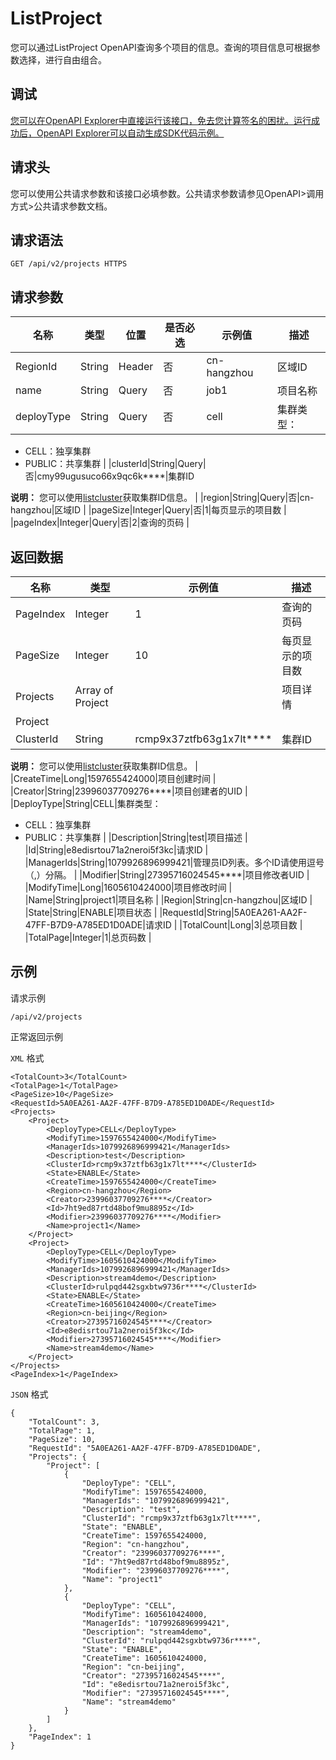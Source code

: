# ListProject

您可以通过ListProject OpenAPI查询多个项目的信息。查询的项目信息可根据参数选择，进行自由组合。

## 调试

[您可以在OpenAPI Explorer中直接运行该接口，免去您计算签名的困扰。运行成功后，OpenAPI Explorer可以自动生成SDK代码示例。](https://api.aliyun.com/#product=foas&api=ListProject&type=ROA&version=2018-11-11)

## 请求头

您可以使用公共请求参数和该接口必填参数。公共请求参数请参见OpenAPI\>调用方式\>公共请求参数文档。

## 请求语法

```
GET /api/v2/projects HTTPS
```

## 请求参数

|名称|类型|位置|是否必选|示例值|描述|
|--|--|--|----|---|--|
|RegionId|String|Header|否|cn-hangzhou|区域ID |
|name|String|Query|否|job1|项目名称 |
|deployType|String|Query|否|cell|集群类型：

 -   CELL：独享集群
-   PUBLIC：共享集群 |
|clusterId|String|Query|否|cmy99ugusuco66x9qc6k\*\*\*\*|集群ID

 **说明：** 您可以使用[listcluster](~~117251~~)获取集群ID信息。 |
|region|String|Query|否|cn-hangzhou|区域ID |
|pageSize|Integer|Query|否|1|每页显示的项目数 |
|pageIndex|Integer|Query|否|2|查询的页码 |

## 返回数据

|名称|类型|示例值|描述|
|--|--|---|--|
|PageIndex|Integer|1|查询的页码 |
|PageSize|Integer|10|每页显示的项目数 |
|Projects|Array of Project| |项目详情 |
|Project| | | |
|ClusterId|String|rcmp9x37ztfb63g1x7lt\*\*\*\*|集群ID

 **说明：** 您可以使用[listcluster](~~117251~~)获取集群ID信息。 |
|CreateTime|Long|1597655424000|项目创建时间 |
|Creator|String|23996037709276\*\*\*\*|项目创建者的UID |
|DeployType|String|CELL|集群类型：

 -   CELL：独享集群
-   PUBLIC：共享集群 |
|Description|String|test|项目描述 |
|Id|String|e8edisrtou71a2neroi5f3kc|请求ID |
|ManagerIds|String|1079926896999421|管理员ID列表。多个ID请使用逗号（,）分隔。 |
|Modifier|String|27395716024545\*\*\*\*|项目修改者UID |
|ModifyTime|Long|1605610424000|项目修改时间 |
|Name|String|project1|项目名称 |
|Region|String|cn-hangzhou|区域ID |
|State|String|ENABLE|项目状态 |
|RequestId|String|5A0EA261-AA2F-47FF-B7D9-A785ED1D0ADE|请求ID |
|TotalCount|Long|3|总项目数 |
|TotalPage|Integer|1|总页码数 |

## 示例

请求示例

```
/api/v2/projects
```

正常返回示例

`XML` 格式

```
<TotalCount>3</TotalCount>
<TotalPage>1</TotalPage>
<PageSize>10</PageSize>
<RequestId>5A0EA261-AA2F-47FF-B7D9-A785ED1D0ADE</RequestId>
<Projects>
    <Project>
        <DeployType>CELL</DeployType>
        <ModifyTime>1597655424000</ModifyTime>
        <ManagerIds>1079926896999421</ManagerIds>
        <Description>test</Description>
        <ClusterId>rcmp9x37ztfb63g1x7lt****</ClusterId>
        <State>ENABLE</State>
        <CreateTime>1597655424000</CreateTime>
        <Region>cn-hangzhou</Region>
        <Creator>23996037709276****</Creator>
        <Id>7ht9ed87rtd48bof9mu8895z</Id>
        <Modifier>23996037709276****</Modifier>
        <Name>project1</Name>
    </Project>
    <Project>
        <DeployType>CELL</DeployType>
        <ModifyTime>1605610424000</ModifyTime>
        <ManagerIds>1079926896999421</ManagerIds>
        <Description>stream4demo</Description>
        <ClusterId>rulpqd442sgxbtw9736r****</ClusterId>
        <State>ENABLE</State>
        <CreateTime>1605610424000</CreateTime>
        <Region>cn-beijing</Region>
        <Creator>27395716024545****</Creator>
        <Id>e8edisrtou71a2neroi5f3kc</Id>
        <Modifier>27395716024545****</Modifier>
        <Name>stream4demo</Name>
    </Project>
</Projects>
<PageIndex>1</PageIndex>
```

`JSON` 格式

```
{
	"TotalCount": 3,
	"TotalPage": 1,
	"PageSize": 10,
	"RequestId": "5A0EA261-AA2F-47FF-B7D9-A785ED1D0ADE",
	"Projects": {
		"Project": [
			{
				"DeployType": "CELL",
				"ModifyTime": 1597655424000,
				"ManagerIds": "1079926896999421",
				"Description": "test",
				"ClusterId": "rcmp9x37ztfb63g1x7lt****",
				"State": "ENABLE",
				"CreateTime": 1597655424000,
				"Region": "cn-hangzhou",
				"Creator": "23996037709276****",
				"Id": "7ht9ed87rtd48bof9mu8895z",
				"Modifier": "23996037709276****",
				"Name": "project1"
			},
			{
				"DeployType": "CELL",
				"ModifyTime": 1605610424000,
				"ManagerIds": "1079926896999421",
				"Description": "stream4demo",
				"ClusterId": "rulpqd442sgxbtw9736r****",
				"State": "ENABLE",
				"CreateTime": 1605610424000,
				"Region": "cn-beijing",
				"Creator": "27395716024545****",
				"Id": "e8edisrtou71a2neroi5f3kc",
				"Modifier": "27395716024545****",
				"Name": "stream4demo"
			}
		]
	},
	"PageIndex": 1
}
```


